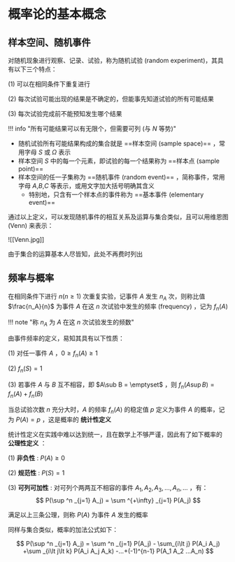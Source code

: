 
# 概率论的基本概念

## 样本空间、随机事件

对随机现象进行观察、记录、试验，称为随机试验 (random experiment)，其具有以下三个特点：

(1) 可以在相同条件下重复进行

(2) 每次试验可能出现的结果是不确定的，但能事先知道试验的所有可能结果

(3) 每次试验完成前不能预知发生哪个结果

!!! info "所有可能结果可以有无限个，但需要可列 (与 $N$ 等势)"

- 随机试验所有可能结果构成的集合就是 ==样本空间 (sample space)== ，常用字母 $S$ 或 $\Omega$ 表示
- 样本空间 $S$ 中的每一个元素，即试验的每一个结果称为 ==样本点 (sample point)==
- 样本空间的任一子集称为 ==随机事件 (random event)== ，简称事件，常用字母 $A$,$B$,$C$ 等表示，或用文字加大括号明确其含义
	- 特别地，只含有一个样本点的事件称为 ==基本事件 (elementary event)==

通过以上定义，可以发现随机事件的相互关系及运算与集合类似，且可以用维恩图 (Venn) 来表示：

![[Venn.jpg]]

由于集合的运算基本人尽皆知，此处不再费时列出

## 频率与概率

在相同条件下进行 $n$($n\ge 1$) 次重复实验，记事件 $A$ 发生 $n_A$ 次，则称比值 $\frac{n_A}{n}$ 为事件 $A$ 在这 $n$ 次试验中发生的频率 (frequency) ，记为 $f_n(A)$

!!! note "称 $n_A$ 为 $A$ 在这 $n$ 次试验发生的频数"

由事件频率的定义，易知其具有以下性质：

(1) 对任一事件 $A$ ，$0\ge f_n(A) \ge 1$

(2) $f_n(S) = 1$

(3) 若事件 $A$ 与 $B$ 互不相容，即 $A\sub B = \emptyset$ ，则 $f_n(A\sup B) =f_n(A) +f_n(B)$ 

当总试验次数 $n$ 充分大时，$A$ 的频率 $f_n(A)$ 的稳定值 $p$ 定义为事件 $A$ 的概率，记为 $P(A) = p$ ，这是概率的 **统计性定义**

统计性定义在实践中难以达到统一，且在数学上不够严谨，因此有了如下概率的 **公理性定义** ：

(1) **非负性** : $P(A)\ge 0$

(2) **规范性** : $P(S)=1$

(3) **可列可加性** : 对可列个两两互不相容的事件 $A_1, A_2, A_3,..., A_n,...$ ，有：
$$
P(\sup ^n _{j=1} A_j) = \sum ^{+\infty} _{j=1} P(A_j)
$$

满足以上三条公理，则称 $P(A)$ 为事件 $A$ 发生的概率

同样与集合类似，概率的加法公式如下：

$$
P(\sup ^n _{j=1} A_j) = \sum ^n _{j=1} P(A_j) - \sum_{i\lt j} P(A_i A_j) +\sum _{i\lt j\lt k} P(A_i A_j A_k) -...+(-1)^{n-1} P(A_1 A_2 ...A_n)
$$

